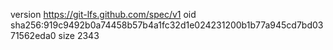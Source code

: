 version https://git-lfs.github.com/spec/v1
oid sha256:919c9492b0a74458b57b4a1fc32d1e024231200b1b77a945cd7bd0371562eda0
size 2343
